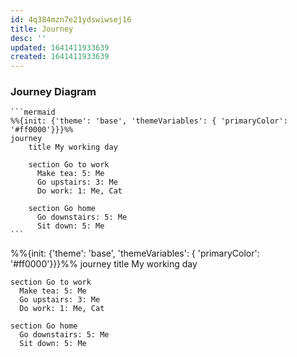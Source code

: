 ```yaml
---
id: 4q384mzn7e21ydswiwsej16
title: Journey
desc: ''
updated: 1641411933639
created: 1641411933639
---
```



### Journey Diagram

````
```mermaid
%%{init: {'theme': 'base', 'themeVariables': { 'primaryColor': '#ff0000'}}}%%
journey 
	title My working day
	
    section Go to work
      Make tea: 5: Me
      Go upstairs: 3: Me
      Do work: 1: Me, Cat
    
	section Go home
      Go downstairs: 5: Me
      Sit down: 5: Me
```
````

<div class="mermaid">
  %%{init: {'theme': 'base', 'themeVariables': { 'primaryColor': '#ff0000'}}}%%
journey 
	title My working day
	
    section Go to work
      Make tea: 5: Me
      Go upstairs: 3: Me
      Do work: 1: Me, Cat
    
	section Go home
      Go downstairs: 5: Me
      Sit down: 5: Me
</div>
